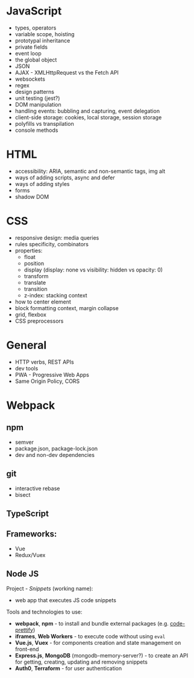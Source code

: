 # JavaScript
- types, operators
- variable scope, hoisting
- prototypal inheritance
- private fields
- event loop
- the global object
- JSON
- AJAX - XMLHttpRequest vs the Fetch API
- websockets
- regex
- design patterns
- unit testing (jest?)
- DOM manipulation
- handling events: bubbling and capturing, event delegation
- client-side storage: cookies, local storage, session storage
- polyfills vs transpilation
- console methods

# HTML
- accessibility: ARIA, semantic and non-semantic tags, img alt
- ways of adding scripts, async and defer
- ways of adding styles
- forms
- shadow DOM

# CSS
- responsive design: media queries
- rules specificity, combinators
- properties:
  - float
  - position
  - display (display: none vs visibility: hidden vs opacity: 0)
  - transform
  - translate
  - transition
  - z-index: stacking context
- how to center element
- block formatting context, margin collapse
- grid, flexbox
- CSS preprocessors

# General
- HTTP verbs, REST APIs
- dev tools
- PWA - Progressive Web Apps
- Same Origin Policy, CORS

# Webpack

## npm
- semver
- package.json, package-lock.json
- dev and non-dev dependencies

## git
- interactive rebase
- bisect

## TypeScript

## Frameworks:
 - Vue
 - Redux/Vuex

## Node JS

Project - *Snippets* (working name):
- web app that executes JS code snippets

Tools and technologies to use:
- **webpack**, **npm** - to install and bundle external packages (e.g. [code-prettify](https://www.npmjs.com/package/code-prettify))
- **iframes**, **Web Workers** - to execute code without using `eval`
- **Vue.js**, **Vuex** - for components creation and state management on front-end
- **Express.js**, **MongoDB** (mongodb-memory-server?) - to create an API for getting, creating, updating and removing snippets
- **Auth0**, **Terraform** - for user authentication